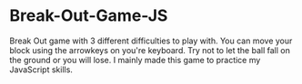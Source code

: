 # Break-Out-Game-JS
Break Out game with 3 different difficulties to play with. You can move your block using the arrowkeys on you're keyboard. Try not to let the ball fall on the ground or you will lose.
I mainly made this game to practice my JavaScript skills.
